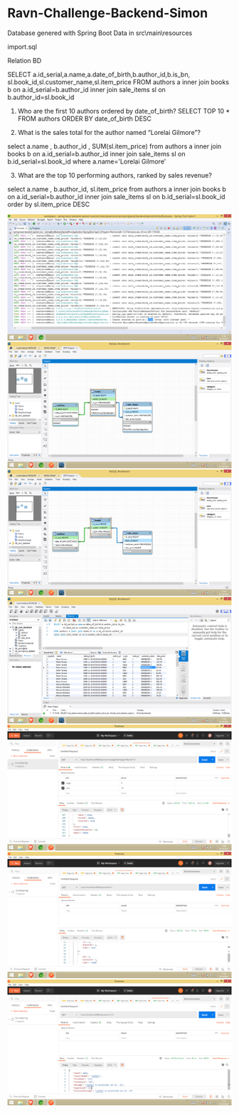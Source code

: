 # Ravn-Challenge-Backend-Simon
Database genered with Spring Boot
Data in src\main\resources

import.sql

Relation BD

SELECT a.id_serial,a.name,a.date_of_birth,b.author_id,b.is_bn,
		sl.book_id,sl.customer_name,sl.item_price
FROM authors a inner join books b on a.id_serial=b.author_id
inner join sale_items sl on b.author_id=sl.book_id

1) Who are the first 10 authors ordered by date_of_birth?
SELECT TOP 10 * FROM authors ORDER BY  date_of_birth DESC

2) What is the sales total for the author named “Lorelai Gilmore”?

select a.name , b.author_id , SUM(sl.item_price) from authors a inner join books b on a.id_serial=b.author_id
inner join sale_items sl on b.id_serial=sl.book_id where a.name='Lorelai Gilmore'

3) What are the top 10 performing authors, ranked by sales revenue?

select a.name , b.author_id, sl.item_price  from authors a inner join books b on a.id_serial=b.author_id
inner join sale_items sl on b.id_serial=sl.book_id order by sl.item_price DESC

![](img/Tomcat%20started.png)
![](img/Relation%20DB%20Keys.png)
![](img/Relation%20DB.png)
![](img/SQL.png)
![](img/API.png)
![](img/API%20GetID.png)
![](img/Api%20404%20Not%20FOUND.png)

